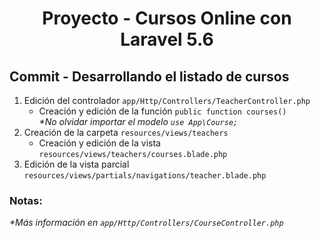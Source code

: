 
<!-- Title -->
<h1 align="center">Proyecto - Cursos Online con Laravel 5.6</h1>
<!-- End Title -->

<!-- Commit name -->
<h2>Commit - <strong>Desarrollando el listado de cursos</strong></h2>
<!-- End Commit name -->

<!-- Commit instructions -->
<ol>
  <li>
    Edición del controlador <code>app/Http/Controllers/TeacherController.php</code>
    <ul>
      <li>
        Creación y edición de la función <code>public function courses()</code>
        <br>
        <em>*No olvidar importar el modelo <code>use App\Course;</code></em>
      </li>
    </ul>
  </li>
  <li>
    Creación de la carpeta <code>resources/views/teachers</code>
    <ul>
      <li>Creación y edición de la vista <code>resources/views/teachers/courses.blade.php</code></li>
    </ul>
  </li>
  <li>Edición de la vista parcial <code>resources/views/partials/navigations/teacher.blade.php</code></li>
</ol>
<!-- End Commit instructions -->

  <!-- Notes -->
  <h3>Notas:</h3>
  <ul>
    
  </ul>

  <em>*Más información en <code>app/Http/Controllers/CourseController.php</code></em>
  <!-- End notes -->